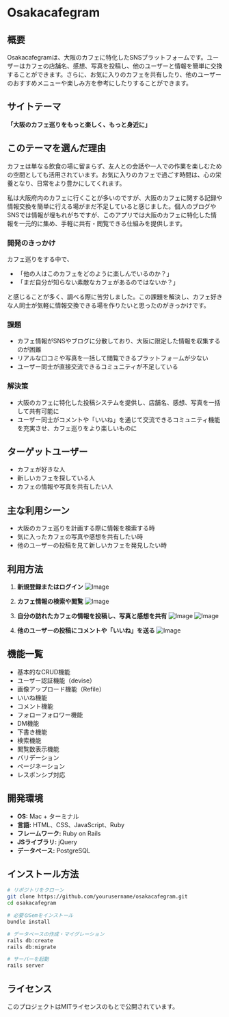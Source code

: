 # Osakacafegram

## 概要

Osakacafegramは、大阪のカフェに特化したSNSプラットフォームです。ユーザーはカフェの店舗名、感想、写真を投稿し、他のユーザーと情報を簡単に交換することができます。さらに、お気に入りのカフェを共有したり、他のユーザーのおすすめメニューや楽しみ方を参考にしたりすることができます。

## サイトテーマ

**「大阪のカフェ巡りをもっと楽しく、もっと身近に」**

## このテーマを選んだ理由

カフェは単なる飲食の場に留まらず、友人との会話や一人での作業を楽しむための空間としても活用されています。お気に入りのカフェで過ごす時間は、心の栄養となり、日常をより豊かにしてくれます。

私は大阪府内のカフェに行くことが多いのですが、大阪のカフェに関する記録や情報交換を簡単に行える場がまだ不足していると感じました。個人のブログやSNSでは情報が埋もれがちですが、このアプリでは大阪のカフェに特化した情報を一元的に集め、手軽に共有・閲覧できる仕組みを提供します。

### 開発のきっかけ

カフェ巡りをする中で、
- 「他の人はこのカフェをどのように楽しんでいるのか？」
- 「まだ自分が知らない素敵なカフェがあるのではないか？」

と感じることが多く、調べる際に苦労しました。この課題を解決し、カフェ好きな人同士が気軽に情報交換できる場を作りたいと思ったのがきっかけです。


### 課題
- カフェ情報がSNSやブログに分散しており、大阪に限定した情報を収集するのが困難
- リアルな口コミや写真を一括して閲覧できるプラットフォームが少ない
- ユーザー同士が直接交流できるコミュニティが不足している

### 解決策
- 大阪のカフェに特化した投稿システムを提供し、店舗名、感想、写真を一括して共有可能に
- ユーザー同士がコメントや「いいね」を通じて交流できるコミュニティ機能を充実させ、カフェ巡りをより楽しいものに

## ターゲットユーザー

- カフェが好きな人
- 新しいカフェを探している人
- カフェの情報や写真を共有したい人

## 主な利用シーン

- 大阪のカフェ巡りを計画する際に情報を検索する時
- 気に入ったカフェの写真や感想を共有したい時
- 他のユーザーの投稿を見て新しいカフェを発見したい時

## 利用方法

1. **新規登録またはログイン**
![Image](https://github.com/user-attachments/assets/e545ebc9-dcaf-45dd-af04-0d2874539e81)

2. **カフェ情報の検索や閲覧**
![Image](https://github.com/user-attachments/assets/7bb8a2c2-6ae2-4d8d-ab2c-c8e4da02d4f6)
3. **自分の訪れたカフェの情報を投稿し、写真と感想を共有**
![Image](https://github.com/user-attachments/assets/5d0e036c-409d-47ec-bf19-c94af7ce96e9)
![Image](https://github.com/user-attachments/assets/930544e7-a348-4099-b98a-96bed926fb89)

5. **他のユーザーの投稿にコメントや「いいね」を送る**
![Image](https://github.com/user-attachments/assets/78a44c5e-8199-4847-897a-bd9f72f11c00)

## 機能一覧

- 基本的なCRUD機能
- ユーザー認証機能（devise）
- 画像アップロード機能（Refile）
- いいね機能
- コメント機能
- フォローフォロワー機能
- DM機能
- 下書き機能
- 検索機能
- 閲覧数表示機能
- バリデーション
- ページネーション
- レスポンシブ対応

## 開発環境

- **OS:** Mac + ターミナル
- **言語:** HTML、CSS、JavaScript、Ruby
- **フレームワーク:** Ruby on Rails
- **JSライブラリ:** jQuery
- **データベース:** PostgreSQL

## インストール方法

```sh
# リポジトリをクローン
git clone https://github.com/yourusername/osakacafegram.git
cd osakacafegram

# 必要なGemをインストール
bundle install

# データベースの作成・マイグレーション
rails db:create
rails db:migrate

# サーバーを起動
rails server
```

## ライセンス

このプロジェクトはMITライセンスのもとで公開されています。
